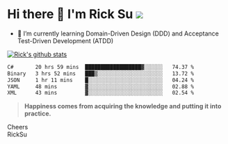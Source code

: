 # Hi there 👋 I'm Rick Su ![](https://komarev.com/ghpvc/?username=ricksu978)
<!--
**ricksu978/ricksu978** is a ✨ _special_ ✨ repository because its `README.md` (this file) appears on your GitHub profile.

Here are some ideas to get you started:

- 🔭 I’m currently working on ...
-->
- 🌱 I’m currently learning Domain-Driven Design (DDD) and Acceptance Test-Driven Development (ATDD)
<!--
- 👯 I’m looking to collaborate on ...
- 🤔 I’m looking for help with ...
- 💬 Ask me about ...
- 📫 How to reach me: ...
- 😄 Pronouns: ...
- ⚡ Fun fact: ...
-->
[![Rick's github stats](https://github-readme-stats.vercel.app/api?username=ricksu978&theme=dark)](https://github.com/ricksu978/ricksu978)

<!--START_SECTION:waka-->

```txt
C#       20 hrs 59 mins  ██████████████████▓░░░░░░   74.37 %
Binary   3 hrs 52 mins   ███▒░░░░░░░░░░░░░░░░░░░░░   13.72 %
JSON     1 hr 11 mins    █░░░░░░░░░░░░░░░░░░░░░░░░   04.24 %
YAML     48 mins         ▓░░░░░░░░░░░░░░░░░░░░░░░░   02.88 %
XML      43 mins         ▓░░░░░░░░░░░░░░░░░░░░░░░░   02.54 %
```

<!--END_SECTION:waka-->

> **Happiness comes from acquiring the knowledge and putting it into practice.**

Cheers  
RickSu 
